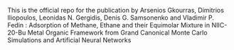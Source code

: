 
This is the official repo for the publication by Arsenios Gkourras, Dimitrios Iliopoulos, Leonidas N. Gergidis, Denis G. Samsonenko and Vladimir P. Fedin : Adsorption of Methane, Ethane and their Equimolar Mixture in NIIC-20-Bu Metal Organic Framework from Grand Canonical Monte Carlo Simulations and Artificial Neural Networks
